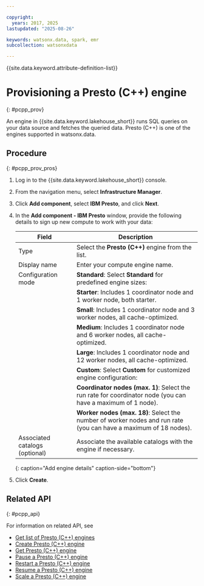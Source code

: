 ```yaml
---

copyright:
  years: 2017, 2025
lastupdated: "2025-08-26"

keywords: watsonx.data, spark, emr
subcollection: watsonxdata

---
```


{{site.data.keyword.attribute-definition-list}}

# Provisioning a Presto (C++) engine
{: #pcpp_prov}

An engine in {{site.data.keyword.lakehouse_short}} runs SQL queries on your data source and fetches the queried data. Presto (C++) is one of the engines supported in watsonx.data.

## Procedure
{: #pcpp_prov_pros}

1. Log in to the {{site.data.keyword.lakehouse_short}} console.
1. From the navigation menu, select **Infrastructure Manager**.
1. Click **Add component**, select **IBM Presto**, and click **Next**.
1. In the **Add component - IBM Presto** window, provide the following details to sign up new compute to work with your data:

    | Field | Description |
    | --- | --- |
    | Type | Select the **Presto (C++)** engine from the list. |
    | Display name   | Enter your compute engine name.  |
    | Configuration mode | **Standard**: Select **Standard** for predefined engine sizes: |
    |   |**Starter**: Includes 1 coordinator node and 1 worker node, both starter.   |
    |   | **Small**: Includes 1 coordinator node and 3 worker nodes, all cache-optimized.  |
    |   | **Medium**: Includes 1 coordinator node and 6 worker nodes, all cache-optimized.  |
    |   |**Large**: Includes 1 coordinator node and 12 worker nodes, all cache-optimized.  |
    |   | **Custom**: Select **Custom** for customized engine configuration:    |
    |    |  **Coordinator nodes (max. 1)**: Select the run rate for coordinator node (you can have a maximum of 1 node).  |
    |    |  **Worker nodes (max. 18)**: Select the number of worker nodes and run rate (you can have a maximum of 18 nodes).  |
    | Associated catalogs (optional) | Associate the available catalogs with the engine if necessary.  |
    {: caption="Add engine details" caption-side="bottom"}

1. Click **Create**.

## Related API
{: #pcpp_api}

For information on related API, see
* [Get list of Presto (C++) engines](https://cloud.ibm.com/apidocs/watsonxdata#list-prestissimo-engines)
* [Create Presto (C++) engine](https://cloud.ibm.com/apidocs/watsonxdata#create-prestissimo-engine)
* [Get Presto (C++) engine](https://cloud.ibm.com/apidocs/watsonxdata#get-prestissimo-engine)
* [Pause a Presto (C++) engine](https://cloud.ibm.com/apidocs/watsonxdata#pause-prestissimo-engine)
* [Restart a Presto (C++) engine](https://cloud.ibm.com/apidocs/watsonxdata#restart-prestissimo-engine)
* [Resume a Presto (C++) engine](https://cloud.ibm.com/apidocs/watsonxdata#resume-prestissimo-engine)
* [Scale a Presto (C++) engine](https://cloud.ibm.com/apidocs/watsonxdata#scale-prestissimo-engine)
